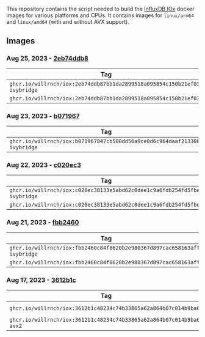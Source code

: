 This repository contains the script needed to build the [InfluxDB IOx](https://github.com/influxdata/influxdb_iox) docker images for various platforms and CPUs. 
It contains images for `linux/arm64` and `linux/amd64` (with and without AVX support). 


## Images

### Aug 25, 2023 - [2eb74ddb8](https://github.com/influxdata/influxdb_iox/commit/2eb74ddb87bb1da2899518a095854c150b21ef03)

| Tag                                                                       | Platform      |
|---------------------------------------------------------------------------|---------------|
| `ghcr.io/willrnch/iox:2eb74ddb87bb1da2899518a095854c150b21ef03-ivybridge` | `linux/amd64` |
| `ghcr.io/willrnch/iox:2eb74ddb87bb1da2899518a095854c150b21ef03`           | `linux/arm64` |

### Aug 23, 2023 - [b071967](https://github.com/influxdata/influxdb_iox/commit/b071967847cb500dd56a9ce0d6c964daaf213300c020ec3)

| Tag                                                                       | Platform      |
|---------------------------------------------------------------------------|---------------|
| `ghcr.io/willrnch/iox:b071967847cb500dd56a9ce0d6c964daaf213300-ivybridge` | `linux/amd64` |

### Aug 22, 2023 - [c020ec3](https://github.com/influxdata/influxdb_iox/commit/c020ec38133e5abd62c0dee1c9a6fdb254fd5fbe)

| Tag                                                                       | Platform      |
|---------------------------------------------------------------------------|---------------|
| `ghcr.io/willrnch/iox:c020ec38133e5abd62c0dee1c9a6fdb254fd5fbe-ivybridge` | `linux/amd64` |
| `ghcr.io/willrnch/iox:c020ec38133e5abd62c0dee1c9a6fdb254fd5fbe`           | `linux/arm64` |

### Aug 21, 2023 - [fbb2460](https://github.com/influxdata/influxdb_iox/commit/fbb2460c84f8620b2e980367d897cac658163aff)
| Tag                                                                       | Platform      |
|---------------------------------------------------------------------------|---------------|
| `ghcr.io/willrnch/iox:fbb2460c84f8620b2e980367d897cac658163aff-ivybridge` | `linux/amd64` |
| `ghcr.io/willrnch/iox:fbb2460c84f8620b2e980367d897cac658163aff`           | `linux/arm64` |

### Aug 17, 2023 - [3612b1c](https://github.com/influxdata/influxdb_iox/commit/3612b1c48234c74b33865a62a864b07c014b9ba6)

| Tag                                                                  | Platform                    |
|----------------------------------------------------------------------|-----------------------------|
| `ghcr.io/willrnch/iox:3612b1c48234c74b33865a62a864b07c014b9ba6`      | `linux/amd64` `linux/arm64` |
| `ghcr.io/willrnch/iox:3612b1c48234c74b33865a62a864b07c014b9ba6-avx2` | `linux/amd64`               |
